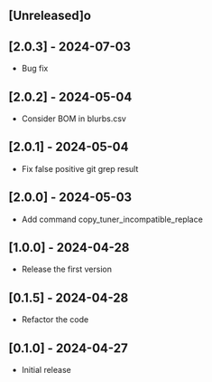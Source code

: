 ## [Unreleased]o
## [2.0.3] - 2024-07-03
- Bug fix

## [2.0.2] - 2024-05-04
- Consider BOM in blurbs.csv
## [2.0.1] - 2024-05-04
- Fix false positive git grep result
## [2.0.0] - 2024-05-03

- Add command copy_tuner_incompatible_replace 

## [1.0.0] - 2024-04-28

- Release the first version 

## [0.1.5] - 2024-04-28

- Refactor the code

## [0.1.0] - 2024-04-27

- Initial release
